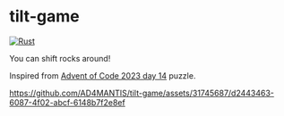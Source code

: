 # tilt-game
[![Rust](https://github.com/AD4MANTIS/tilt-game/actions/workflows/rust.yml/badge.svg)](https://github.com/AD4MANTIS/tilt-game/actions/workflows/rust.yml)

You can shift rocks around!

Inspired from [Advent of Code 2023 day 14](https://adventofcode.com/2023/day/14) puzzle.

https://github.com/AD4MANTIS/tilt-game/assets/31745687/d2443463-6087-4f02-abcf-6148b7f2e8ef
